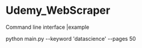 # Udemy_WebScraper

Command line interface |example

python main.py --keyword 'datascience' --pages 50

